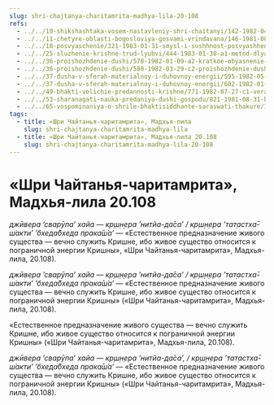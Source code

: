 ```yaml
---
slug: shri-chajtanya-charitamrita-madhya-lila-20-108
refs:
  - ../../10-shikshashtaka-vosem-nastavleniy-shri-chaitanyi/142-1982-04-28-a-b-kommentarii-k-pyatomu-shestomu-sedmomu-i-vosmomu-stiham-shikshashtaki.md
  - ../../11-chetyre-oblasti-bogosloviya-gosvami-vrindavana/146-1981-08-14-b2-achari-sambandhi-abhidei-i-prajodzhany.md
  - ../../18-posvyaschenie/321-1983-01-31-smysl-i-sushhnost-posvyashheniya.md
  - ../../25-sluzhenie-krishne-trud-lyubvi/444-1983-01-30-a1-metod-dlya-obreteniya-svyazi-s-vysshim-mirom.md
  - ../../36-proishozhdenie-dushi/578-1982-01-09-a2-kratkoe-obyasnenie-proishozhdeniya-dushi.md
  - ../../36-proishozhdenie-dushi/580-1982-03-29-c2-proishozhdenie-dushi-i-tri-plana-bytiya.md
  - ../../37-dusha-v-sferah-materialnoy-i-duhovnoy-energii/595-1982-05-06-b4-iskrennost-i-nastojchivost-pozvolyat-dushe-obresti-soznanie-krishny.md
  - ../../37-dusha-v-sferah-materialnoy-i-duhovnoy-energii/602-1982-01-19-a1-probuzhdenie-vnutrennej-sklonnosti-dushi.md
  - ../../49-bhakti-velichie-predannosti-krishne/771-1982-07-27-c1-vera-i-pokornost-absolyutu-sposobny-darovat-naivysshee-dostizhenie.md
  - ../../53-sharanagati-nauka-predaniya-dushi-gospodu/821-1981-08-31-b4-sharanagati-osnova-predannosti-bogu.md
  - ../../65-vospominaniya-o-shrile-bhaktisiddhante-saraswati-thakure/1041-1983-03-02-hari-katha-na-den-yavleniya-shrily-sarasvati-thakura.md
tags:
  - title: «Шри Чайтанья-чаритамрита», Мадхья-лила
    slug: shri-chajtanya-charitamrita-madhya-lila
  - title: «Шри Чайтанья-чаритамрита», Мадхья-лила 20.108
    slug: shri-chajtanya-charitamrita-madhya-lila-20-108
---
```


# «Шри Чайтанья-чаритамрита», Мадхья-лила 20.108

*джӣвера ’сварӯпа’ хайа — кр̣ш̣н̣ера ’нитйа-да̄са’ / кр̣ш̣н̣ера ’тат̣астха̄-ш́акти’ ’бхеда̄бхеда прака̄ш́а’* — «Естественное предназначение живого существа — вечно служить Кришне, ибо живое существо относится к пограничной энергии Кришны», «Шри Чайтанья-чаритамрита», Мадхья-лила, 20.108).

*джӣвера ’сварӯпа’ хайа — кр̣ш̣н̣ера ’нитйа-да̄са’ / кр̣ш̣н̣ера ’тат̣астха̄-ш́акти’ ’бхеда̄бхеда прака̄ш́а’* — «Естественное предназначение живого существа — вечно служить Кришне, ибо живое существо относится к пограничной энергии Кришны» («Шри Чайтанья-чаритамрита», Мадхья-лила, 20.108).

«Естественное предназначение живого существа — вечно служить Кришне, ибо живое существо относится к пограничной энергии Кришны» («Шри Чайтанья-чаритамрита», Мадхья-лила, 20.108).

*джӣвера ’сварӯпа’ хайа — кр̣ш̣н̣ера ’нитйа-да̄са’, / кр̣ш̣н̣ера ’тат̣астха̄-ш́акти’ ’бхеда̄бхеда прака̄ш́а’* — «Естественное предназначение живого существа — вечно служить Кришне, ибо живое существо относится к пограничной энергии Кришны» («Шри Чайтанья-чаритамрита», Мадхья-лила, 20.108).



